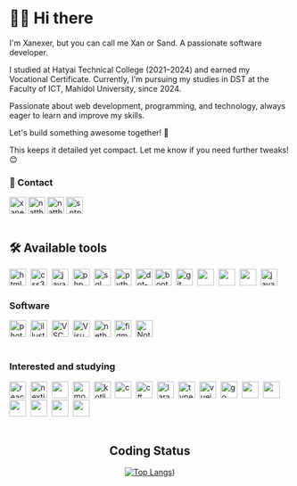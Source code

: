 <h1 align="left">👩‍💻 Hi there</h1>
<p align="left">I'm Xanexer, but you can call me Xan or Sand. A passionate software developer.

I studied at Hatyai Technical College (2021–2024) and earned my Vocational Certificate. Currently, I'm pursuing my studies in DST at the Faculty of ICT, Mahidol University, since 2024.

Passionate about web development, programming, and technology, always eager to learn and improve my skills.

Let's build something awesome together! 🚀

This keeps it detailed yet compact. Let me know if you need further tweaks! 😊</p>

<div align="left">
<h3 align="LEft">💼 Contact </h3>
<a href="https://twitter.com/xanexer" target="blank"><img align="center" src="https://img.shields.io/badge/X-%23000000.svg?style=for-the-badge&logo=X&logoColor=white" alt="xanexer" height="30" /></a>
<a href="https://linkedin.com/in/natthapumin klammat" target="blank"><img align="center" src="https://img.shields.io/badge/linkedin-%230077B5.svg?style=for-the-badge&logo=linkedin&logoColor=white" alt="natthapumin klammat" height="30"/></a>
<a href="https://fb.com/natthapumin klammat" target="blank"><img align="center" src="https://img.shields.io/badge/Facebook-%231877F2.svg?style=for-the-badge&logo=Facebook&logoColor=white" alt="natthapumin klammat" height="30" /></a>
<a href="https://instagram.com/s.ntpumin" target="blank"><img align="center" src="https://img.shields.io/badge/Instagram-%23E4405F.svg?style=for-the-badge&logo=Instagram&logoColor=white" alt="s.ntpumin" height="30"/></a>
</div>
<br>

<div align="left">
<h2 align="left">🛠 Available tools<br></h2>
<img src='https://img.shields.io/badge/html5-%23E34F26.svg?style=for-the-badge&logo=html5&logoColor=white' alt='html5' height='30'>&nbsp;
<img src='https://img.shields.io/badge/css3-%231572B6.svg?style=for-the-badge&logo=css3&logoColor=white' alt='css3' height='30'>&nbsp;
<img src='https://img.shields.io/badge/javascript-%23323330.svg?style=for-the-badge&logo=javascript&logoColor=%23F7DF1E' alt='javascript' height='30'>&nbsp;
<img src='https://img.shields.io/badge/php-%23777BB4.svg?style=for-the-badge&logo=php&logoColor=white' alt='php' height='30'>&nbsp;
<img src='https://img.shields.io/badge/mysql-4479A1.svg?style=for-the-badge&logo=mysql&logoColor=white' alt='sql' height='30'>&nbsp;
<img src='https://img.shields.io/badge/python-3670A0?style=for-the-badge&logo=python&logoColor=ffdd54' alt='python' height='30'>&nbsp;
<img src="https://img.shields.io/badge/.NET-5C2D91?style=for-the-badge&logo=.net&logoColor=white" height="30" alt="dot-net logo"  />
<img src='https://img.shields.io/badge/bootstrap-%238511FA.svg?style=for-the-badge&logo=bootstrap&logoColor=white' alt='bootstrap' height='30'>&nbsp;
<img src='https://img.shields.io/badge/git-%23F05033.svg?style=for-the-badge&logo=git&logoColor=white' alt='git' height='30'>&nbsp;
<img src='https://img.shields.io/badge/NODEMON-%23323330.svg?style=for-the-badge&logo=nodemon&logoColor=%BBDEAD' height='30'>&nbsp;
<img src='https://img.shields.io/badge/jquery-%230769AD.svg?style=for-the-badge&logo=jquery&logoColor=white' height='30'>&nbsp; 
<img src='https://img.shields.io/badge/tailwindcss-%2338B2AC.svg?style=for-the-badge&logo=tailwind-css&logoColor=white' height='30'>&nbsp; 
  <img src='https://img.shields.io/badge/java-%23ED8B00.svg?style=for-the-badge&logo=openjdk&logoColor=white' alt='java' height='30'>&nbsp;
<p align="Center"> 
</div>

<div align="left">
<h3>Software</h3>
<img src="https://img.shields.io/badge/adobe%20photoshop-%2331A8FF.svg?style=for-the-badge&logo=adobe%20photoshop&logoColor=white" alt="photoshop" height='30'>&nbsp;
<img src="https://img.shields.io/badge/adobe%20illustrator-%23FF9A00.svg?style=for-the-badge&logo=adobe%20illustrator&logoColor=white" alt="illustrator" alt='sql' height='30'>&nbsp;
<img src="https://img.shields.io/badge/Visual%20Studio%20Code-0078d7.svg?style=for-the-badge&logo=visual-studio-code&logoColor=white" alt="VSCode" height='30'>&nbsp;
<img src="https://img.shields.io/badge/Visual%20Studio-5C2D91.svg?style=for-the-badge&logo=visual-studio&logoColor=white" alt="Visual Studio" height='30'>&nbsp;
<img src="https://img.shields.io/badge/NetBeansIDE-1B6AC6.svg?style=for-the-badge&logo=apache-netbeans-ide&logoColor=white" alt="netbean" height='30'>&nbsp;
<img src="https://img.shields.io/badge/figma-%23F24E1E.svg?style=for-the-badge&logo=figma&logoColor=white" alt="figma" height='30'>&nbsp;
<img src="https://img.shields.io/badge/Notion-%23000000.svg?style=for-the-badge&logo=notion&logoColor=white" alt="Notion" height='30'>&nbsp;
<!-- <img src="" height='30'>&nbsp; -->
<br>
</div>
<br>


<div align="left">
<h3>Interested and studying</h3>
  <img src='https://img.shields.io/badge/react-%2320232a.svg?style=for-the-badge&logo=react&logoColor=%2361DAFB' alt='react' height='30'>&nbsp;
  <img src='https://img.shields.io/badge/Next-black?style=for-the-badge&logo=next.js&logoColor=white' alt='nextjs' height='30'>&nbsp;
  <img src='https://img.shields.io/badge/node.js-6DA55F?style=for-the-badge&logo=node.js&logoColor=white' height='30'>&nbsp;
  <img src='https://img.shields.io/badge/MongoDB-%234ea94b.svg?style=for-the-badge&logo=mongodb&logoColor=white' alt='mongo' height='30'>&nbsp;
  <img src='https://img.shields.io/badge/kotlin-%237F52FF.svg?style=for-the-badge&logo=kotlin&logoColor=white' alt='kotlin' height='30'>&nbsp;
  <img src='https://img.shields.io/badge/c-%2300599C.svg?style=for-the-badge&logo=c&logoColor=white' alt='c' height='30'>&nbsp;
  <img src='https://img.shields.io/badge/c%23-%23239120.svg?style=for-the-badge&logo=csharp&logoColor=white' alt='c#' height='30'>&nbsp;
  <img src='https://img.shields.io/badge/laravel-%23FF2D20.svg?style=for-the-badge&logo=laravel&logoColor=white' alt='laravel' height='30'>&nbsp;
  <img src='https://img.shields.io/badge/typescript-%23007ACC.svg?style=for-the-badge&logo=typescript&logoColor=white' alt='typescript' height='30'>&nbsp;
  <img src='https://img.shields.io/badge/vuejs-%2335495e.svg?style=for-the-badge&logo=vuedotjs&logoColor=%234FC08D' alt='vuejs' height='30'>&nbsp;
  <img src='https://img.shields.io/badge/go-%2300ADD8.svg?style=for-the-badge&logo=go&logoColor=white' alt='go' height='30'>&nbsp;
  <img src='https://img.shields.io/badge/django-%23092E20.svg?style=for-the-badge&logo=django&logoColor=white' height='30'>&nbsp; 
  <img src='https://img.shields.io/badge/shell_script-%23121011.svg?style=for-the-badge&logo=gnu-bash&logoColor=white' height='30'>&nbsp; 
  <img src='https://img.shields.io/badge/Oracle-F80000?style=for-the-badge&logo=oracle&logoColor=white' height='30'>&nbsp; 
  <img src='https://img.shields.io/badge/Flutter-%2302569B.svg?style=for-the-badge&logo=Flutter&logoColor=white' height='30'>&nbsp; 
  <img src='https://img.shields.io/badge/express.js-%23404d59.svg?style=for-the-badge&logo=express&logoColor=%2361DAFB' height='30'>&nbsp; 
  <img src='https://img.shields.io/badge/angular-%23DD0031.svg?style=for-the-badge&logo=angular&logoColor=white' height='30'>&nbsp; 
</div>
<br>
<div align="center">
<h2 align="Center">Coding Status</h3>
<div align="center">
  
<!--
  [![Top Langs](https://github-readme-stats.vercel.app/api/top-langs/?username=xanexerr&theme=dracula&hide_progress=true)](https://github.com/anuraghazra/github-readme-stats)
  -->
  [![Top Langs](https://github-readme-stats.vercel.app/api/top-langs/?username=xanexerr&layout=compact&theme=github_dark&hide_title=false&card_width=300)](https://github.com/anuraghazra/github-readme-stats))
</div>

</div>
